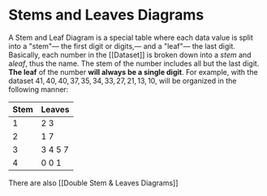 # Stems and Leaves Diagrams
A Stem and Leaf Diagram is a special table where each data value is split into a "stem"— the first digit or digits,— and a "leaf"— the last digit.
Basically, each number in the [[Dataset]] is broken down into a *stem* and a*leaf*, thus the name. The stem of the number includes all but the last digit. **The leaf** of the number **will always be a single digit**.
For example, with the dataset $41, 40, 40, 37, 35, 34, 33, 27, 21, 13, 10$, will be organized in the following manner:

| Stem | Leaves  |
| ---- | ------- |
| 1    | 2 3     |
| 2    | 1 7     |
| 3    | 3 4 5 7 |
| 4    | 0 0 1   | 

There are also [[Double Stem & Leaves Diagrams]]